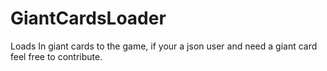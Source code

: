 # GiantCardsLoader
 Loads In giant cards to the game, if your a json user and need a giant card feel free to contribute.
